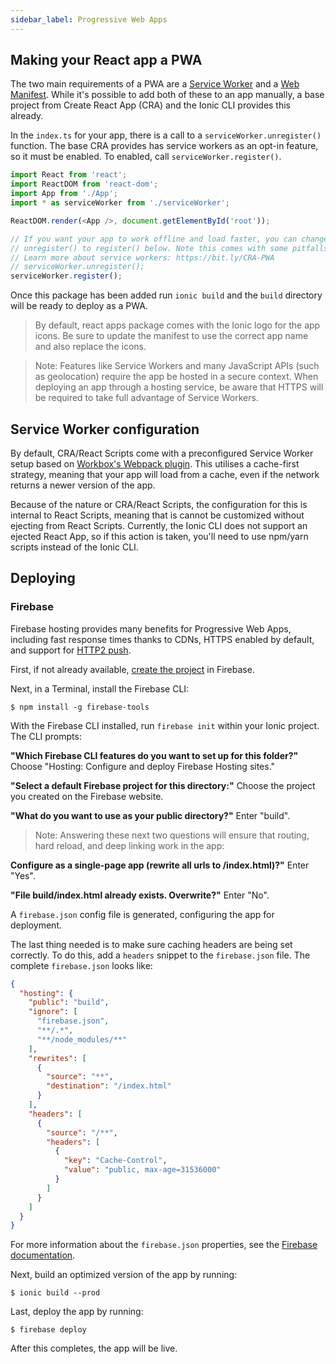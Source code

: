 ```yaml
---
sidebar_label: Progressive Web Apps
---
```



## Making your React app a PWA


The two main requirements of a PWA are a <a href="https://developers.google.com/web/fundamentals/primers/service-workers/" target="_blank">Service Worker</a> and a <a href="https://developers.google.com/web/fundamentals/web-app-manifest/" target="_blank">Web Manifest</a>. While it's possible to add both of these to an app manually, a base project from Create React App (CRA) and the Ionic CLI provides this already.

In the `index.ts` for your app, there is a call to a `serviceWorker.unregister()` function. The base CRA provides has service workers as an opt-in feature, so it must be enabled.
To enabled, call `serviceWorker.register()`.

```ts
import React from 'react';
import ReactDOM from 'react-dom';
import App from './App';
import * as serviceWorker from './serviceWorker';

ReactDOM.render(<App />, document.getElementById('root'));

// If you want your app to work offline and load faster, you can change
// unregister() to register() below. Note this comes with some pitfalls.
// Learn more about service workers: https://bit.ly/CRA-PWA
// serviceWorker.unregister();
serviceWorker.register();
```



Once this package has been added run `ionic build` and the `build` directory will be ready to deploy as a PWA.

> By default, react apps package comes with the Ionic logo for the app icons. Be sure to update the manifest to use the correct app name and also replace the icons.


> Note: Features like Service Workers and many JavaScript APIs (such as geolocation) require the app be hosted in a secure context. When deploying an app through a hosting service, be aware that HTTPS will be required to take full advantage of Service Workers.



## Service Worker configuration

By default, CRA/React Scripts come with a preconfigured Service Worker setup based on [Workbox's Webpack plugin](https://developers.google.com/web/tools/workbox/modules/workbox-webpack-plugin). This utilises a cache-first strategy, meaning that your app will load from a cache, even if the network returns a newer version of the app.

Because of the nature or CRA/React Scripts, the configuration for this is internal to React Scripts, meaning that is cannot be customized without ejecting from React Scripts. Currently, the Ionic CLI does not support an ejected React App, so if this action is taken, you'll need to use npm/yarn scripts instead of the Ionic CLI.


## Deploying

### Firebase

Firebase hosting provides many benefits for Progressive Web Apps, including fast response times thanks to CDNs, HTTPS enabled by default, and support for [HTTP2 push](https://firebase.googleblog.com/2016/09/http2-comes-to-firebase-hosting.html).

First, if not already available, [create the project](https://console.firebase.google.com) in Firebase.

Next, in a Terminal, install the Firebase CLI:

```shell
$ npm install -g firebase-tools
```

With the Firebase CLI installed, run `firebase init` within your Ionic project. The CLI prompts:

**"Which Firebase CLI features do you want to set up for this folder?"**  Choose "Hosting: Configure and deploy Firebase Hosting sites."

**"Select a default Firebase project for this directory:"** Choose the project you created on the Firebase website.

**"What do you want to use as your public directory?"** Enter "build".

> Note: Answering these next two questions will ensure that routing, hard reload, and deep linking work in the app:

**Configure as a single-page app (rewrite all urls to /index.html)?"** Enter "Yes".

**"File build/index.html already exists. Overwrite?"** Enter "No".

A `firebase.json` config file is generated, configuring the app for deployment.

The last thing needed is to make sure caching headers are being set correctly. To do this, add a `headers` snippet to the `firebase.json` file. The complete `firebase.json` looks like:

```json
{
  "hosting": {
    "public": "build",
    "ignore": [
      "firebase.json",
      "**/.*",
      "**/node_modules/**"
    ],
    "rewrites": [
      {
        "source": "**",
        "destination": "/index.html"
      }
    ],
    "headers": [
      {
        "source": "/**",
        "headers": [
          {
            "key": "Cache-Control",
            "value": "public, max-age=31536000"
          }
        ]
      }
    ]
  }
}
```

For more information about the `firebase.json` properties, see the [Firebase documentation](https://firebase.google.com/docs/hosting/full-config#section-firebase-json).

Next, build an optimized version of the app by running:

```shell
$ ionic build --prod
```

Last, deploy the app by running:

```shell
$ firebase deploy
```

After this completes, the app will be live.
